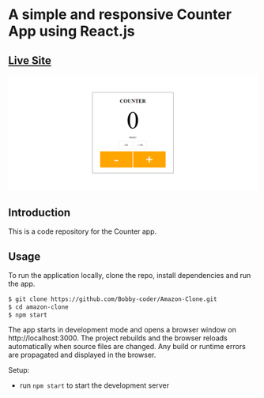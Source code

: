 # A simple and responsive Counter App using React.js
## [Live Site](https://bobby-coder.github.io/Counter-App/)
![Live-Site-Screenshot](public/LiveSiteScreenshot.png)
## Introduction

This is a code repository for the Counter app.

## Usage

To run the application locally, clone the repo, install dependencies and run the app.

```
$ git clone https://github.com/Bobby-coder/Amazon-Clone.git
$ cd amazon-clone
$ npm start
```

The app starts in development mode and opens a browser window on http://localhost:3000. The project rebuilds and the browser reloads automatically when source files are changed. Any build or runtime errors are propagated and displayed in the browser.

Setup:

- run `npm start` to start the development server
